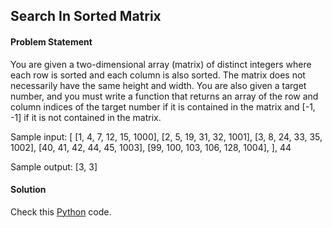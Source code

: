 ## Search In Sorted Matrix

#### Problem Statement


You are given a two-dimensional array (matrix) of distinct integers where each row is sorted and each column is also sorted. The matrix does not necessarily have
the same height and width. You are also given a target number, and you must write a function that returns an array of the row and column indices of the target
number if it is contained in the matrix and [-1, -1] if it is not contained in the matrix.

Sample input:
[
[1, 4, 7, 12, 15, 1000],
[2, 5, 19, 31, 32, 1001],
[3, 8, 24, 33, 35, 1002],
[40, 41, 42, 44, 45, 1003],
[99, 100, 103, 106, 128, 1004],
], 44

Sample output: [3, 3]


#### Solution

Check this [Python](../solution/Search_In_Sorted_Matrix.py) code.

